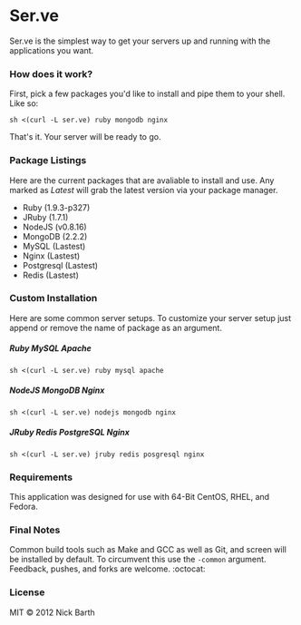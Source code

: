 # Ser.ve

Ser.ve is the simplest way to get your servers up and running
with the applications you want.

### How does it work?

First, pick a few packages you'd like to install and pipe them to 
your shell. Like so:

```terminal
sh <(curl -L ser.ve) ruby mongodb nginx
```

That's it. Your server will be ready to go.

### Package Listings

Here are the current packages that are avaliable to install and use.
Any marked as *Latest* will grab the latest version via your package manager.

- Ruby (1.9.3-p327)
- JRuby (1.7.1)
- NodeJS (v0.8.16)
- MongoDB (2.2.2)
- MySQL (Lastest)
- Nginx (Lastest)
- Postgresql (Lastest)
- Redis (Lastest)

### Custom Installation

Here are some common server setups. To customize your server setup just
append or remove the name of package as an argument.

##### Ruby MySQL Apache

```terminal
sh <(curl -L ser.ve) ruby mysql apache
```

##### NodeJS MongoDB Nginx

```terminal
sh <(curl -L ser.ve) nodejs mongodb nginx
```

##### JRuby Redis PostgreSQL Nginx

```terminal
sh <(curl -L ser.ve) jruby redis posgresql nginx
```

### Requirements

This application was designed for use with 64-Bit CentOS, RHEL, and Fedora.

### Final Notes

Common build tools such as Make and GCC as well as Git, and screen will be installed by default.
To circumvent this use the `-common` argument. Feedback, pushes, and forks are welcome. :octocat:

### License
MIT &copy; 2012 Nick Barth
